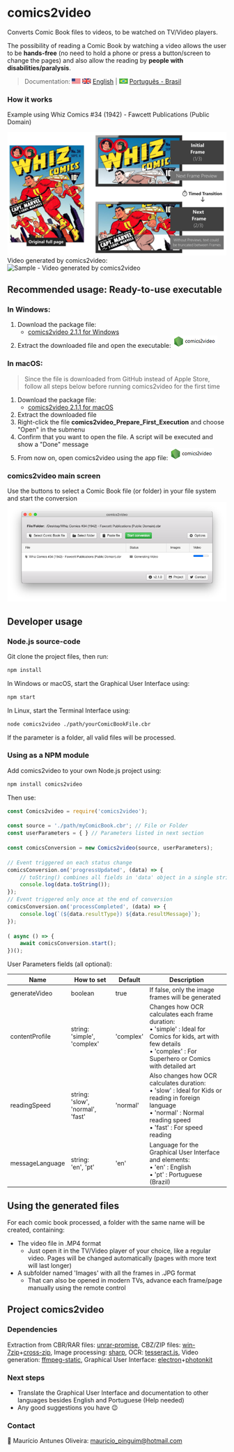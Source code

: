 # comics2video
Converts Comic Book files to videos, to be watched on TV/Video players.

The possibility of reading a Comic Book by watching a video allows the user to be **hands-free** (no need to hold a phone or press a button/screen to change the pages) and also allow the reading by **people with disabilities/paralysis**.

> Documentation: ![USA Flag](./docs/images/flag_united_states.png) ![United Kingdom Flag](./docs/images/flag_united_kingdom.png) [English](https://github.com/MauricioPinguim/comics2video#readme) | ![Brazil Flag](./docs/images/flag_brazil.png) [Português - Brasil](https://github.com/MauricioPinguim/comics2video/blob/master/README.pt.md)

### How it works
Example using Whiz Comics #34 (1942) - Fawcett Publications (Public Domain)

![How comics2video works](./docs/images/comics2video.jpg)
Video generated by comics2video:<br/>
![Sample - Video generated by comics2video](./docs/images/comics2video.gif)

## Recommended usage: Ready-to-use executable

### In Windows:
1. Download the package file:
	- [comics2video 2.1.1 for Windows](https://github.com/MauricioPinguim/comics2video/releases/latest/download/comics2video_windows_latest.zip)
2. Extract the downloaded file and open the executable:
![comics2video executable](./docs/images/comics2video_executable_small.png)

### In macOS:
> Since the file is downloaded from GitHub instead of Apple Store, follow all steps below before running comics2video for the first time
1. Download the package file:
	- [comics2video 2.1.1 for macOS](https://github.com/MauricioPinguim/comics2video/releases/latest/download/comics2video_macOS_latest.zip)
2. Extract the downloaded file
3. Right-click the file **comics2video_Prepare_First_Execution** and choose "Open" in the submenu
4. Confirm that you want to open the file. A script will be executed and show a "Done" message
5. From now on, open comics2video using the app file:
![comics2video executable](./docs/images/comics2video_executable_small.png)

### comics2video main screen
Use the buttons to select a Comic Book file (or folder) in your file system and start the conversion
![comics2video main screen](./docs/images/comics2video_2-1-0.png)

## Developer usage

### Node.js source-code
Git clone the project files, then run:

```sh
npm install
```

In Windows or macOS, start the Graphical User Interface using:

```sh
npm start
```

In Linux, start the Terminal Interface using:

```sh
node comics2video ./path/yourComicBookFile.cbr
```

If the parameter is a folder, all valid files will be processed.

### Using as a NPM module
Add comics2video to your own Node.js project using:
```sh
npm install comics2video
```
Then use:
```javascript
const Comics2video = require('comics2video');

const source = './path/myComicBook.cbr'; // File or Folder
const userParameters = { } // Parameters listed in next section

const comicsConversion = new Comics2video(source, userParameters);

// Event triggered on each status change
comicsConversion.on('progressUpdated', (data) => {
	// toString() combines all fields in 'data' object in a single string
	console.log(data.toString());
});
// Event triggered only once at the end of conversion
comicsConversion.on('processCompleted', (data) => {
	console.log(`(${data.resultType}) ${data.resultMessage}`);
});

( async () => {
	await comicsConversion.start();
})();
```

User Parameters fields (all optional):

| Name | How to set | Default | Description |
| --- | --- | --- | --- |
| generateVideo | boolean | true | If false, only the image frames will be generated |
| contentProfile | string:<br/>'simple', 'complex' | 'complex' | Changes how OCR calculates each frame duration:<br/>• 'simple' : Ideal for Comics for kids, art with few details<br />• 'complex' : For Superhero or Comics with detailed art |
| readingSpeed | string:<br/> 'slow', 'normal', 'fast' | 'normal' | Also changes how OCR calculates duration:<br/>• 'slow' : Ideal for Kids or reading in foreign language<br />• 'normal' : Normal reading speed<br />• 'fast' : For speed reading |
| messageLanguage | string:<br/> 'en', 'pt' | 'en' | Language for the Graphical User Interface and elements:<br />• 'en' : English<br />• 'pt' : Portuguese (Brazil) |

## Using the generated files
For each comic book processed, a folder with the same name will be created, containing:
- The video file in .MP4 format
	- Just open it in the TV/Video player of your choice, like a regular video. Pages will be changed automatically (pages with more text will last longer)
- A subfolder named 'Images' with all the frames in .JPG format
	- That can also be opened in modern TVs, advance each frame/page manually using the remote control

## Project comics2video

### Dependencies
Extraction from CBR/RAR files: [unrar-promise](https://www.npmjs.com/package/unrar-promise), CBZ/ZIP files: [win-7zip](https://www.npmjs.com/package/win-7zip)+[cross-zip](https://www.npmjs.com/package/cross-unzip), Image processing: [sharp](https://www.npmjs.com/package/sharp), OCR: [tesseract.js](https://www.npmjs.com/package/tesseract.js), Video generation: [ffmpeg-static](https://www.npmjs.com/package/ffmpeg-static), Graphical User Interface: [electron](https://www.npmjs.com/package/electron)+[photonkit](https://www.npmjs.com/package/photonkit)

### Next steps
- Translate the Graphical User Interface and documentation to other languages besides English and Portuguese (Help needed)
- Any good suggestions you have :wink:

### Contact
:penguin: Maurício Antunes Oliveira: [mauricio_pinguim@hotmail.com](mailto:mauricio_pinguim@hotmail.com?subject=comics2video)